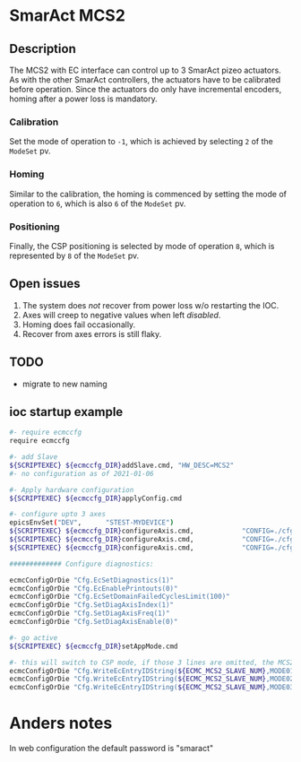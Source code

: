 # SmarAct MCS2

## Description

The MCS2 with EC interface can control up to 3 SmarAct pizeo actuators.
As with the other SmarAct controllers, the actuators have to be calibrated before operation.
Since the actuators do only have incremental encoders, homing after a power loss is mandatory.

### Calibration
Set the mode of operation to `-1`, which is achieved by selecting `2` of the `ModeSet` pv.

### Homing
Similar to the calibration, the homing is commenced by setting the mode of operation to `6`, which is also `6` of the `ModeSet` pv.

### Positioning
Finally, the CSP positioning is selected by mode of operation `8`, which is represented by `8` of the `ModeSet` pv.

## Open issues
1. The system does _not_ recover from power loss w/o restarting the IOC.
2. Axes will creep to negative values when left _disabled_.
3. Homing does fail occasionally.
4. Recover from axes errors is still flaky.

## TODO
* migrate to new naming

## ioc startup example

```bash
#- require ecmccfg
require ecmccfg

#- add Slave
${SCRIPTEXEC} ${ecmccfg_DIR}addSlave.cmd, "HW_DESC=MCS2"
#- no configuration as of 2021-01-06

#- Apply hardware configuration
${SCRIPTEXEC} ${ecmccfg_DIR}applyConfig.cmd

#- configure upto 3 axes
epicsEnvSet("DEV",      "STEST-MYDEVICE")
${SCRIPTEXEC} ${ecmccfg_DIR}configureAxis.cmd,            "CONFIG=./cfg/SLC17_X.pax"
${SCRIPTEXEC} ${ecmccfg_DIR}configureAxis.cmd,            "CONFIG=./cfg/SLC17_Y.pax"
${SCRIPTEXEC} ${ecmccfg_DIR}configureAxis.cmd,            "CONFIG=./cfg/SLC17_Z.pax"

############# Configure diagnostics:

ecmcConfigOrDie "Cfg.EcSetDiagnostics(1)"
ecmcConfigOrDie "Cfg.EcEnablePrintouts(0)"
ecmcConfigOrDie "Cfg.EcSetDomainFailedCyclesLimit(100)"
ecmcConfigOrDie "Cfg.SetDiagAxisIndex(1)"
ecmcConfigOrDie "Cfg.SetDiagAxisFreq(1)"
ecmcConfigOrDie "Cfg.SetDiagAxisEnable(0)"

#- go active
${SCRIPTEXEC} ${ecmccfg_DIR}setAppMode.cmd

#- this will switch to CSP mode, if those 3 lines are omitted, the MCS2 stays in operation mode '0', aka 'None' and has to manually switched to CSP mode.
ecmcConfigOrDie "Cfg.WriteEcEntryIDString(${ECMC_MCS2_SLAVE_NUM},MODE01,8)"
ecmcConfigOrDie "Cfg.WriteEcEntryIDString(${ECMC_MCS2_SLAVE_NUM},MODE02,8)"
ecmcConfigOrDie "Cfg.WriteEcEntryIDString(${ECMC_MCS2_SLAVE_NUM},MODE03,8)"
```

# Anders notes
In web configuration the default password is "smaract"

